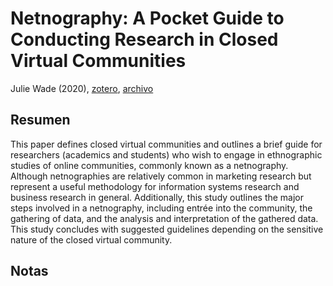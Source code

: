 # Netnography: A Pocket Guide to Conducting Research in Closed Virtual Communities

Julie Wade (2020), [zotero](zotero://select/items/@wade2020), [archivo](file:///home/sabhz/archivo/librero/wade2020.pdf)

## Resumen

This paper defines closed virtual communities and outlines a brief guide for researchers (academics and students) who wish to engage in ethnographic studies of online communities, commonly known as a netnography. Although netnographies are relatively common in marketing research but represent a useful methodology for information systems research and business research in general. Additionally, this study outlines the major steps involved in a netnography, including entrée into the community, the gathering of data, and the analysis and interpretation of the gathered data. This study concludes with suggested guidelines depending on the sensitive nature of the closed virtual community.

## Notas

